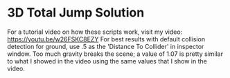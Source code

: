 # 3D Total Jump Solution
For a tutorial video on how these scripts work, visit my video: https://youtu.be/w26FSKC8EZY
For best results with default collision detection for ground, use .5 as the 'Distance To Collider' in inspector window.
Too much gravity breaks the scene; a value of 1.07 is pretty similar to what I showed in the video using the same values that I show in the video. 
